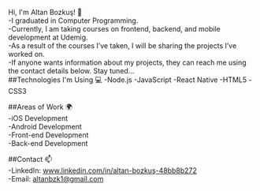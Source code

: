 Hi, I'm Altan Bozkuş! 👋
<br>
-I graduated in Computer Programming.
<br>
-Currently, I am taking courses on frontend, backend, and mobile development at Udemig.
<br>
-As a result of the courses I’ve taken, I will be sharing the projects I’ve worked on.
<br>
-If anyone wants information about my projects, they can reach me using the contact details below. Stay tuned...
<br>
##Technologies I'm Using 💻
-Node.js
-JavaScript
-React Native
-HTML5
-CSS3

##Areas of Work 🌍
<br>
-iOS Development
<br>
-Android Development
<br>
-Front-end Development
<br>
-Back-end Development

##Contact 📫
<br>
-LinkedIn: www.linkedin.com/in/altan-bozkuş-48bb8b272
<br>
-Email: altanbzk1@gmail.com
